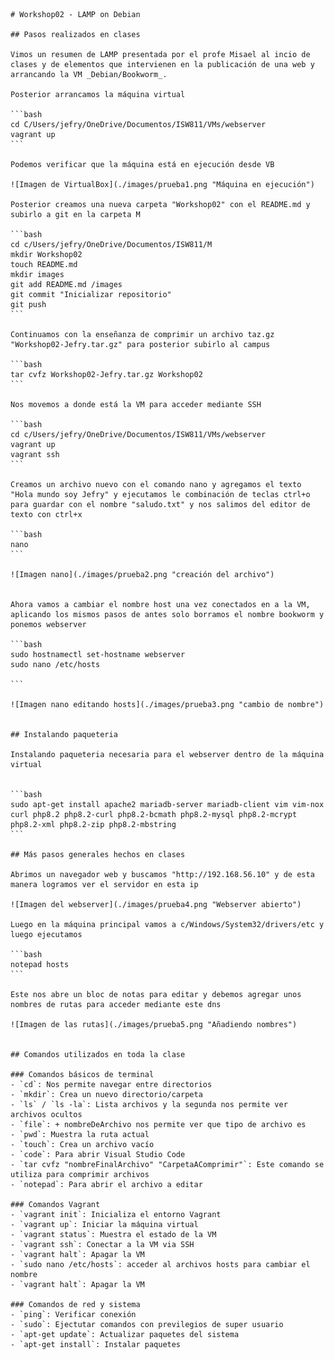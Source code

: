    # Workshop02 - LAMP on Debian

    ## Pasos realizados en clases 

    Vimos un resumen de LAMP presentada por el profe Misael al incio de clases y de elementos que intervienen en la publicación de una web y arrancando la VM _Debian/Bookworm_.

    Posterior arrancamos la máquina virtual

    ```bash
    cd C/Users/jefry/OneDrive/Documentos/ISW811/VMs/webserver
    vagrant up
    ```

    Podemos verificar que la máquina está en ejecución desde VB

    ![Imagen de VirtualBox](./images/prueba1.png "Máquina en ejecución")

    Posterior creamos una nueva carpeta "Workshop02" con el README.md y subirlo a git en la carpeta M

    ```bash
    cd c/Users/jefry/OneDrive/Documentos/ISW811/M
    mkdir Workshop02
    touch README.md
    mkdir images
    git add README.md /images
    git commit "Inicializar repositorio"
    git push
    ```

    Continuamos con la enseñanza de comprimir un archivo taz.gz "Workshop02-Jefry.tar.gz" para posterior subirlo al campus

    ```bash
    tar cvfz Workshop02-Jefry.tar.gz Workshop02
    ```

    Nos movemos a donde está la VM para acceder mediante SSH

    ```bash
    cd c/Users/jefry/OneDrive/Documentos/ISW811/VMs/webserver
    vagrant up
    vagrant ssh
    ```

    Creamos un archivo nuevo con el comando nano y agregamos el texto "Hola mundo soy Jefry" y ejecutamos le combinación de teclas ctrl+o para guardar con el nombre "saludo.txt" y nos salimos del editor de texto con ctrl+x

    ```bash
    nano
    ```

    ![Imagen nano](./images/prueba2.png "creación del archivo")


    Ahora vamos a cambiar el nombre host una vez conectados en a la VM, aplicando los mismos pasos de antes solo borramos el nombre bookworm y ponemos webserver

    ```bash
    sudo hostnamectl set-hostname webserver
    sudo nano /etc/hosts

    ```

    ![Imagen nano editando hosts](./images/prueba3.png "cambio de nombre")


    ## Instalando paqueteria

    Instalando paqueteria necesaria para el webserver dentro de la máquina virtual


    ```bash
    sudo apt-get install apache2 mariadb-server mariadb-client vim vim-nox curl php8.2 php8.2-curl php8.2-bcmath php8.2-mysql php8.2-mcrypt php8.2-xml php8.2-zip php8.2-mbstring
    ```

    ## Más pasos generales hechos en clases

    Abrimos un navegador web y buscamos "http://192.168.56.10" y de esta manera logramos ver el servidor en esta ip

    ![Imagen del webserver](./images/prueba4.png "Webserver abierto")

    Luego en la máquina principal vamos a c/Windows/System32/drivers/etc y luego ejecutamos

    ```bash
    notepad hosts 
    ```

    Este nos abre un bloc de notas para editar y debemos agregar unos nombres de rutas para acceder mediante este dns

    ![Imagen de las rutas](./images/prueba5.png "Añadiendo nombres")


    ## Comandos utilizados en toda la clase

    ### Comandos básicos de terminal
    - `cd`: Nos permite navegar entre directorios
    - `mkdir`: Crea un nuevo directorio/carpeta
    - `ls` / `ls -la`: Lista archivos y la segunda nos permite ver archivos ocultos
    - `file`: + nombreDeArchivo nos permite ver que tipo de archivo es
    - `pwd`: Muestra la ruta actual
    - `touch`: Crea un archivo vacío
    - `code`: Para abrir Visual Studio Code
    - `tar cvfz "nombreFinalArchivo" "CarpetaAComprimir"`: Este comando se utiliza para comprimir archivos 
    - `notepad`: Para abrir el archivo a editar

    ### Comandos Vagrant
    - `vagrant init`: Inicializa el entorno Vagrant
    - `vagrant up`: Iniciar la máquina virtual
    - `vagrant status`: Muestra el estado de la VM
    - `vagrant ssh`: Conectar a la VM via SSH
    - `vagrant halt`: Apagar la VM
    - `sudo nano /etc/hosts`: acceder al archivos hosts para cambiar el nombre
    - `vagrant halt`: Apagar la VM

    ### Comandos de red y sistema
    - `ping`: Verificar conexión 
    - `sudo`: Ejectutar comandos con previlegios de super usuario
    - `apt-get update`: Actualizar paquetes del sistema
    - `apt-get install`: Instalar paquetes
